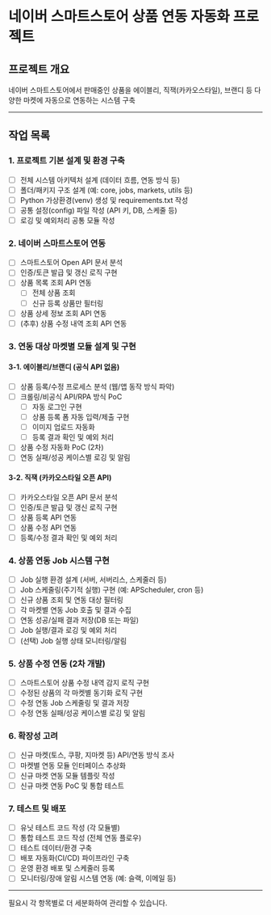 # 네이버 스마트스토어 상품 연동 자동화 프로젝트

## 프로젝트 개요
네이버 스마트스토어에서 판매중인 상품을 에이블리, 직잭(카카오스타일), 브랜디 등 다양한 마켓에 자동으로 연동하는 시스템 구축

---

## 작업 목록

### 1. 프로젝트 기본 설계 및 환경 구축
- [ ] 전체 시스템 아키텍처 설계 (데이터 흐름, 연동 방식 등)
- [ ] 폴더/패키지 구조 설계 (예: core, jobs, markets, utils 등)
- [ ] Python 가상환경(venv) 생성 및 requirements.txt 작성
- [ ] 공통 설정(config) 파일 작성 (API 키, DB, 스케줄 등)
- [ ] 로깅 및 예외처리 공통 모듈 작성

### 2. 네이버 스마트스토어 연동
- [ ] 스마트스토어 Open API 문서 분석
- [ ] 인증/토큰 발급 및 갱신 로직 구현
- [ ] 상품 목록 조회 API 연동
  - [ ] 전체 상품 조회
  - [ ] 신규 등록 상품만 필터링
- [ ] 상품 상세 정보 조회 API 연동
- [ ] (추후) 상품 수정 내역 조회 API 연동

### 3. 연동 대상 마켓별 모듈 설계 및 구현
#### 3-1. 에이블리/브랜디 (공식 API 없음)
- [ ] 상품 등록/수정 프로세스 분석 (웹/앱 동작 방식 파악)
- [ ] 크롤링/비공식 API/RPA 방식 PoC
  - [ ] 자동 로그인 구현
  - [ ] 상품 등록 폼 자동 입력/제출 구현
  - [ ] 이미지 업로드 자동화
  - [ ] 등록 결과 확인 및 예외 처리
- [ ] 상품 수정 자동화 PoC (2차)
- [ ] 연동 실패/성공 케이스별 로깅 및 알림

#### 3-2. 직잭 (카카오스타일 오픈 API)
- [ ] 카카오스타일 오픈 API 문서 분석
- [ ] 인증/토큰 발급 및 갱신 로직 구현
- [ ] 상품 등록 API 연동
- [ ] 상품 수정 API 연동
- [ ] 등록/수정 결과 확인 및 예외 처리

### 4. 상품 연동 Job 시스템 구현
- [ ] Job 실행 환경 설계 (서버, 서버리스, 스케줄러 등)
- [ ] Job 스케줄링(주기적 실행) 구현 (예: APScheduler, cron 등)
- [ ] 신규 상품 조회 및 연동 대상 필터링
- [ ] 각 마켓별 연동 Job 호출 및 결과 수집
- [ ] 연동 성공/실패 결과 저장(DB 또는 파일)
- [ ] Job 실행/결과 로깅 및 예외 처리
- [ ] (선택) Job 실행 상태 모니터링/알림

### 5. 상품 수정 연동 (2차 개발)
- [ ] 스마트스토어 상품 수정 내역 감지 로직 구현
- [ ] 수정된 상품의 각 마켓별 동기화 로직 구현
- [ ] 수정 연동 Job 스케줄링 및 결과 저장
- [ ] 수정 연동 실패/성공 케이스별 로깅 및 알림

### 6. 확장성 고려
- [ ] 신규 마켓(토스, 쿠팡, 지마켓 등) API/연동 방식 조사
- [ ] 마켓별 연동 모듈 인터페이스 추상화
- [ ] 신규 마켓 연동 모듈 템플릿 작성
- [ ] 신규 마켓 연동 PoC 및 통합 테스트

### 7. 테스트 및 배포
- [ ] 유닛 테스트 코드 작성 (각 모듈별)
- [ ] 통합 테스트 코드 작성 (전체 연동 플로우)
- [ ] 테스트 데이터/환경 구축
- [ ] 배포 자동화(CI/CD) 파이프라인 구축
- [ ] 운영 환경 배포 및 스케줄러 등록
- [ ] 모니터링/장애 알림 시스템 연동 (예: 슬랙, 이메일 등)

---

필요시 각 항목별로 더 세분화하여 관리할 수 있습니다. 
